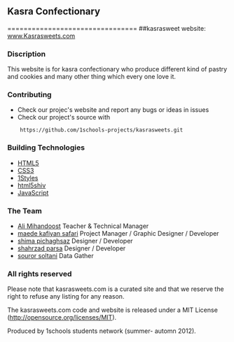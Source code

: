 ## Kasra Confectionary 

================================
##kasrasweet website: www.Kasrasweets.com
### Discription
This website is for kasra confectionary who produce different kind of pastry and cookies and many other thing which every one love it.

### Contributing
* Check our projec's website and report any bugs or ideas in issues
* Check our project's source with
```
    https://github.com/1schools-projects/kasrasweets.git
```


### Building Technologies 
* [HTML5](http://ali.md/wiki/html5)
* [CSS3](http://ali.md/css3ref)
* [1Styles](http://ali.md/1styles)
* [html5shiv](http://ali.md/html5shiv)
* [JavaScript](http://ali.md/wiki/javascript)


### The Team
* [Ali Mihandoost](http://github.com/alimd) Teacher & Technical Manager
* [maede kafiyan safari](https://github.com/m-kafiyan) Project Manager / Graphic Designer / Developer
* [shima pichaghsaz](https://github.com/shpichaghsaz) Designer / Developer
* [shahrzad parsa](https://github.com/shahrzadparsa) Designer / Developer
* [souror soltani](https://github.com/sorour-hsb) Data Gather



### All rights reserved
Please note that kasrasweets.com is a curated site and that we reserve the right to refuse any listing for any reason.

The kasrasweets.com code and website is released under a MIT License (http://opensource.org/licenses/MIT).

Produced by 1schools students network (summer- automn 2012).